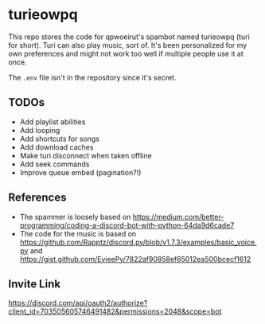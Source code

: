 # turieowpq

This repo stores the code for qpwoeirut's spambot named turieowpq (turi for short).
Turi can also play music, sort of.
It's been personalized for my own preferences and might not work too well if multiple people use it at once.

The `.env` file isn't in the repository since it's secret.

## TODOs
* Add playlist abilities
* Add looping
* Add shortcuts for songs
* Add download caches
* Make turi disconnect when taken offline
* Add seek commands
* Improve queue embed (pagination?!)

## References
* The spammer is loosely based on https://medium.com/better-programming/coding-a-discord-bot-with-python-64da9d6cade7
* The code for the music is based on https://github.com/Rapptz/discord.py/blob/v1.7.3/examples/basic_voice.py and https://gist.github.com/EvieePy/7822af90858ef65012ea500bcecf1612


## Invite Link
https://discord.com/api/oauth2/authorize?client_id=703505605746491482&permissions=2048&scope=bot
